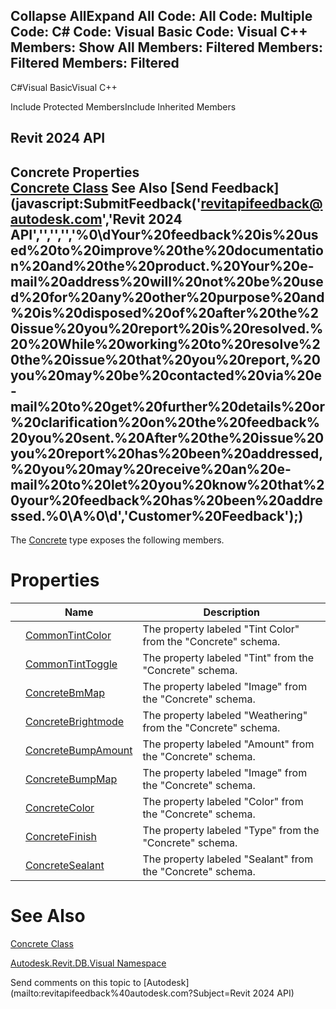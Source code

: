 ﻿

Collapse AllExpand All Code: All Code: Multiple Code: C# Code: Visual Basic Code: Visual C++  Members: Show All Members: Filtered Members: Filtered Members: Filtered   
---  
  
C#Visual BasicVisual C++

Include Protected MembersInclude Inherited Members

Revit 2024 API  
---  
Concrete Properties  
[Concrete Class](a3b65010-dc9e-f2ee-46ed-97e453198a62.md) See Also [Send Feedback](javascript:SubmitFeedback\('revitapifeedback@autodesk.com','Revit 2024 API','','','','%0\\dYour%20feedback%20is%20used%20to%20improve%20the%20documentation%20and%20the%20product.%20Your%20e-mail%20address%20will%20not%20be%20used%20for%20any%20other%20purpose%20and%20is%20disposed%20of%20after%20the%20issue%20you%20report%20is%20resolved.%20%20While%20working%20to%20resolve%20the%20issue%20that%20you%20report,%20you%20may%20be%20contacted%20via%20e-mail%20to%20get%20further%20details%20or%20clarification%20on%20the%20feedback%20you%20sent.%20After%20the%20issue%20you%20report%20has%20been%20addressed,%20you%20may%20receive%20an%20e-mail%20to%20let%20you%20know%20that%20your%20feedback%20has%20been%20addressed.%0\\A%0\\d','Customer%20Feedback'\);)  
---  
  
The [Concrete](a3b65010-dc9e-f2ee-46ed-97e453198a62.md) type exposes the following members.

# Properties

|  | Name | Description |
| --- | --- | --- |
|  | [CommonTintColor](3f68c97f-3116-44e7-cea8-da9bf5d299e8.md) | The property labeled "Tint Color" from the "Concrete" schema. |
|  | [CommonTintToggle](0f7c2122-61c9-2aec-42aa-411e83bdf5dd.md) | The property labeled "Tint" from the "Concrete" schema. |
|  | [ConcreteBmMap](4d9eef64-afec-f9ea-c923-f2514cdf575a.md) | The property labeled "Image" from the "Concrete" schema. |
|  | [ConcreteBrightmode](6da9c7da-4bb8-5507-be6a-3412a03a719c.md) | The property labeled "Weathering" from the "Concrete" schema. |
|  | [ConcreteBumpAmount](51cd6cc7-41a2-3735-263a-c3caaad92a2c.md) | The property labeled "Amount" from the "Concrete" schema. |
|  | [ConcreteBumpMap](07ddf6cf-9cec-7fb1-61dd-1ad0f70e10f2.md) | The property labeled "Image" from the "Concrete" schema. |
|  | [ConcreteColor](024bb088-3319-4661-abac-d5f649ebdc60.md) | The property labeled "Color" from the "Concrete" schema. |
|  | [ConcreteFinish](66a123ef-e8f2-2ff6-1885-b1503b66576a.md) | The property labeled "Type" from the "Concrete" schema. |
|  | [ConcreteSealant](f7632748-9f37-e8b4-e804-7bac155482e4.md) | The property labeled "Sealant" from the "Concrete" schema. |
  
# See Also

[Concrete Class](a3b65010-dc9e-f2ee-46ed-97e453198a62.md)

[Autodesk.Revit.DB.Visual Namespace](f5a10581-6ac2-be19-0e32-f87d05bc8b83.md)

Send comments on this topic to [Autodesk](mailto:revitapifeedback%40autodesk.com?Subject=Revit 2024 API)